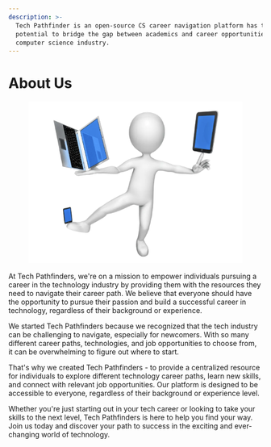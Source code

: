 ```yaml
---
description: >-
  Tech Pathfinder is an open-source CS career navigation platform has the
  potential to bridge the gap between academics and career opportunities in the
  computer science industry.
---
```


# About Us

<figure><img src=".gitbook/assets/cropped.png" alt=""><figcaption></figcaption></figure>

At Tech Pathfinders, we're on a mission to empower individuals pursuing a career in the technology industry by providing them with the resources they need to navigate their career path. We believe that everyone should have the opportunity to pursue their passion and build a successful career in technology, regardless of their background or experience.

We started Tech Pathfinders because we recognized that the tech industry can be challenging to navigate, especially for newcomers. With so many different career paths, technologies, and job opportunities to choose from, it can be overwhelming to figure out where to start.

That's why we created Tech Pathfinders - to provide a centralized resource for individuals to explore different technology career paths, learn new skills, and connect with relevant job opportunities. Our platform is designed to be accessible to everyone, regardless of their background or experience level.

Whether you're just starting out in your tech career or looking to take your skills to the next level, Tech Pathfinders is here to help you find your way. Join us today and discover your path to success in the exciting and ever-changing world of technology.
